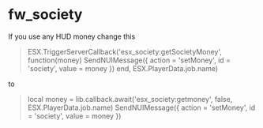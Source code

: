 # fw_society

If you use any HUD money change this

>ESX.TriggerServerCallback('esx_society:getSocietyMoney', function(money)
  SendNUIMessage({ action = 'setMoney', id = 'society', value = money })
end, ESX.PlayerData.job.name)

to

>local money = lib.callback.await('esx_society:getmoney', false, ESX.PlayerData.job.name)
>SendNUIMessage({ action = 'setMoney', id = 'society', value = money })
